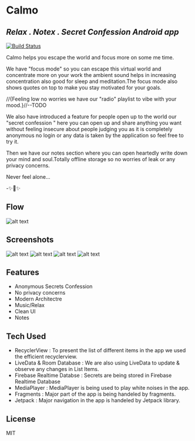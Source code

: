 # Calmo
## _Relax . Notex . Secret Confession Android app_

[![Build Status](https://travis-ci.org/joemccann/dillinger.svg?branch=master)](https://travis-ci.org/joemccann/dillinger)

Calmo helps you escape the world and focus more on some me time.

We have "focus mode" so you can escape this virtual world and concentrate more on your work the ambient sound helps in increasing concentration also good for sleep and meditation.The focus mode also shows quotes on top to make you stay motivated for your goals.

//{Feeling low no worries we have our "radio" playlist to vibe with your mood.}//--TODO

We also have introduced a feature for people open up to the world our "secret confession " here you can open up and share anything you want without feeling insecure about people judging you as it is completely anonymous no login or any data is taken by the application so feel free to try it.

Then we have our notes section where you can open heartedly write down your mind and soul.Totally offline storage so no worries of leak or any privacy concerns.

Never feel alone...

-✨🤗✨

## Flow

![alt text](https://raw.githubusercontent.com/87nehal/calmo/master/CalmoPrototypePng.png)

## Screenshots
![alt text](https://raw.githubusercontent.com/87nehal/calmo/master/CalmoSS1.png)
![alt text](https://raw.githubusercontent.com/87nehal/calmo/master/CalmoSS2.png)
![alt text](https://raw.githubusercontent.com/87nehal/calmo/master/CalmoSS3.png)
![alt text](https://raw.githubusercontent.com/87nehal/calmo/master/CalmoSS4.png)

## Features

- Anonymous Secrets Confession
- No privacy concerns
- Modern Architectre 
- Music/Relax
- Clean UI
- Notes

## Tech Used

- RecyclerView : To present the list of different items in the app we used the efficient recyclerview.
- LiveData & Room Database : We are also using LiveData to update & observe any changes in List Items.
- Firebase Realtime Databse : Secrets are being stored in Firebase Realtime Database
- MediaPlayer : MediaPlayer is being used to play white noises in the app.
- Fragments : Major part of the app is being handeled by fragments.
- Jetpack : Major navigation in the app is handeled by Jetpack library.


## License

MIT
